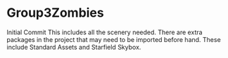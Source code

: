 # Group3Zombies
Initial Commit
This includes all the scenery needed. There are extra packages in the project that may need to be imported before hand. These include Standard Assets and Starfield Skybox.
